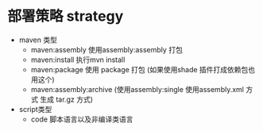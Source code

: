 # 部署策略 strategy

* maven 类型
    * maven:assembly 使用assembly:assembly 打包
    * maven:install 执行mvn install
    * maven:package 使用 package 打包 (如果使用shade 插件打成依赖包也用这个)
    * maven:assembly:archive   (使用assembly:single 使用assembly.xml 方式 生成 tar.gz 方式)
* script类型
    * code 脚本语言以及非编译类语言
